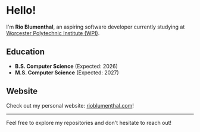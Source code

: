 # Hello! 

I'm **Rio Blumenthal**, an aspiring software developer currently studying at [Worcester Polytechnic Institute (WPI)](https://www.wpi.edu/).

## Education
- **B.S. Computer Science** (Expected: 2026)
- **M.S. Computer Science** (Expected: 2027)

## Website
Check out my personal website: [rioblumenthal.com](https://rioblumenthal.com)!

---

Feel free to explore my repositories and don't hesitate to reach out!
